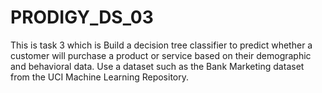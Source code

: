 # PRODIGY_DS_03
This is task 3 which is Build a decision tree classifier to predict whether a customer will purchase a product or service based on their demographic and behavioral data. Use a dataset such as the Bank Marketing dataset from the UCI Machine Learning Repository.
